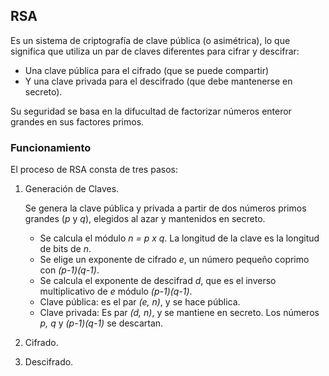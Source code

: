 

## RSA

Es un sistema de criptografía de clave pública (o asimétrica), lo que significa que utiliza un par de claves diferentes para cifrar y descifrar:

- Una clave pública para el cifrado (que se puede compartir) 
- Y una clave privada para el descifrado (que debe mantenerse en secreto).

Su seguridad se basa en la difucultad de factorizar números enteror grandes en sus factores primos.

### Funcionamiento

El proceso de RSA consta de tres pasos:

1. Generación de Claves.
   
    Se genera la clave pública y privada a partir de dos números primos grandes (*p* y *q*), elegidos al azar y mantenidos en secreto.

    - Se calcula el módulo *n = p x q*. La longitud de la clave es la longitud de bits de *n*.
    - Se elige un exponente de cifrado *e*, un número pequeño coprimo con *(p-1)(q-1)*.
    - Se calcula el exponente de descifrad *d*, que es el inverso multiplicativo de *e* módulo *(p-1)(q-1)*.
    - Clave pública: es el par *(e, n)*, y se hace pública.
    - Clave privada: Es par *(d, n)*, y se mantiene en secreto. Los números *p, q* y *(p-1)(q-1)* se descartan.
 
2. Cifrado.
3. Descifrado.